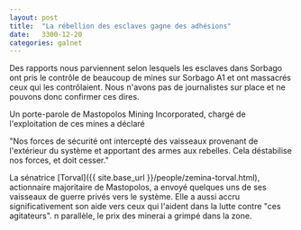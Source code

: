 ```yaml
---
layout: post
title:  "La rébellion des esclaves gagne des adhésions"
date:   3300-12-20
categories: galnet
---
```

Des rapports nous parviennent selon lesquels les esclaves dans Sorbago ont pris le contrôle de beaucoup de mines sur Sorbago A1 et ont massacrés ceux qui les contrôlaient. Nous n'avons pas de journalistes sur place et ne pouvons donc confirmer ces dires.

Un porte-parole de Mastopolos Mining Incorporated, chargé de l'exploitation de ces mines a déclaré

"Nos forces de sécurité ont intercepté des vaisseaux provenant de l'extérieur du système et apportant des armes aux rebelles. Cela déstabilise nos forces, et doit cesser."

La sénatrice [Torval]({{ site.base_url }}/people/zemina-torval.html), actionnaire majoritaire de Mastopolos, a envoyé quelques uns de ses vaisseaux de guerre privés vers le système.
Elle a aussi accru significativement son aide vers ceux qui l'aident dans la lutte contre "ces agitateurs".
n parallèle, le prix des minerai a grimpé dans la zone.
